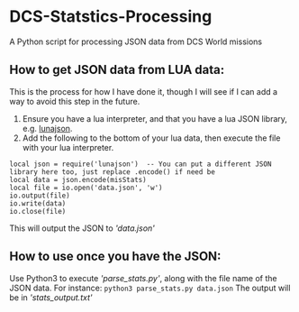 # DCS-Statstics-Processing
A Python script for processing JSON data from DCS World missions

## How to get JSON data from LUA data:
This is the process for how I have done it, though I will see if I can add a way to avoid this step in the future.  

1. Ensure you have a lua interpreter, and that you have a lua JSON library, e.g. [lunajson](https://github.com/grafi-tt/lunajson).  
2. Add the following to the bottom of your lua data, then execute the file with your lua interpreter.
```
local json = require('lunajson')  -- You can put a different JSON library here too, just replace .encode() if need be
local data = json.encode(misStats)  
local file = io.open('data.json', 'w')  
io.output(file)  
io.write(data)  
io.close(file)
```
This will output the JSON to *'data.json'*

## How to use once you have the JSON:
Use Python3 to execute *'parse_stats.py'*, along with the file name of the JSON data. For instance:
`python3 parse_stats.py data.json`
The output will be in *'stats_output.txt'*
